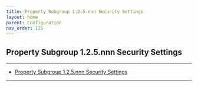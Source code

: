 ```yaml
---
title: Property Subgroup 1.2.5.nnn Security Settings
layout: home
parent: Configuration
nav_order: 125
---
```


## Property Subgroup 1.2.5.nnn Security Settings

---

- [Property Subgroup 1.2.5.nnn Security Settings](#property-subgroup-125nnn-security-settings)

---


##